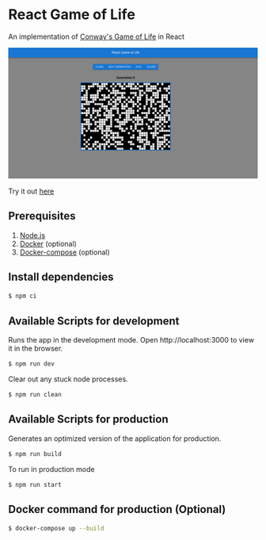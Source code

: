 # React Game of Life

An implementation of [Conway's Game of Life](https://en.wikipedia.org/wiki/Conway%27s_Game_of_Life) in React

![react-game-of-life](./docs/react-game-of-life.png)

Try it out [here](https://react-game-of-life-xi.vercel.app/)

## Prerequisites

1. [Node.js](https://nodejs.org/en/)
2. [Docker](https://docs.docker.com/install/) (optional)
3. [Docker-compose](https://docs.docker.com/compose/install/) (optional)

## Install dependencies

```bash
$ npm ci
```

## Available Scripts for development

Runs the app in the development mode. Open http://localhost:3000 to view it in the browser.

```bash
$ npm run dev
```

Clear out any stuck node processes.

```bash
$ npm run clean
```

## Available Scripts for production

Generates an optimized version of the application for production.

```bash
$ npm run build
```

To run in production mode

```bash
$ npm run start
```

## Docker command for production (Optional)

```bash
$ docker-compose up --build
```
